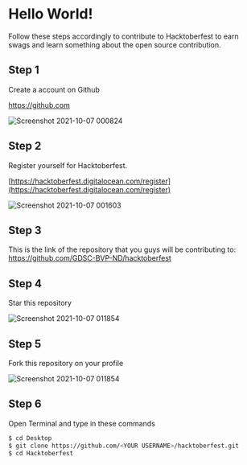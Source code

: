 # Hello World!
Follow these steps
accordingly to contribute to Hacktoberfest to earn swags and learn something about the open source contribution.

## Step 1 
Create a account on Github

https://github.com

![Screenshot 2021-10-07 000824](https://user-images.githubusercontent.com/34421801/136263700-2b49f846-9ce1-4db1-9fba-0d3ccfc97e38.jpg)


## Step 2 
Register yourself for Hacktoberfest.

[https://hacktoberfest.digitalocean.com/register](https://hacktoberfest.digitalocean.com/register)

![Screenshot 2021-10-07 001603](https://user-images.githubusercontent.com/34421801/136264323-9a9b374e-e324-4baf-913f-2d7a4bac436e.jpg)

## Step 3 
This is the link of the repository that you guys will be contributing to: https://github.com/GDSC-BVP-ND/hacktoberfest

## Step 4 
Star this repository

![Screenshot 2021-10-07 011854](https://user-images.githubusercontent.com/34421801/136273104-79a75d1c-d355-4da5-835f-be969a98e853.jpg)

## Step 5 
Fork this repository on your profile

![Screenshot 2021-10-07 011854](https://user-images.githubusercontent.com/34421801/136273104-79a75d1c-d355-4da5-835f-be969a98e853.jpg)

## Step 6 
Open Terminal and type in these commands
```bash
$ cd Desktop
$ git clone https://github.com/<YOUR USERNAME>/hacktoberfest.git
$ cd Hacktoberfest
```

